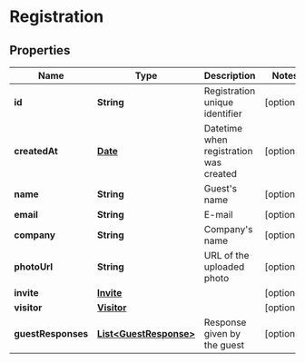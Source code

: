 

# Registration

## Properties

Name | Type | Description | Notes
------------ | ------------- | ------------- | -------------
**id** | **String** | Registration unique identifier |  [optional]
**createdAt** | [**Date**](Date.md) | Datetime when registration was created |  [optional]
**name** | **String** | Guest&#39;s name |  [optional]
**email** | **String** | E-mail |  [optional]
**company** | **String** | Company&#39;s name |  [optional]
**photoUrl** | **String** | URL of the uploaded photo |  [optional]
**invite** | [**Invite**](Invite.md) |  |  [optional]
**visitor** | [**Visitor**](Visitor.md) |  |  [optional]
**guestResponses** | [**List&lt;GuestResponse&gt;**](GuestResponse.md) | Response given by the guest |  [optional]




